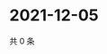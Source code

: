 # 2021-12-05

共 0 条

<!-- BEGIN WEIBO -->
<!-- 最后更新时间 Sun Dec 05 2021 04:09:21 GMT+0800 (China Standard Time) -->

<!-- END WEIBO -->
